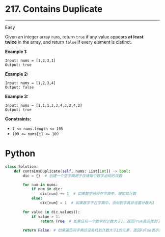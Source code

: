 # 217. Contains Duplicate

---

Easy

Given an integer array `nums`, return `true` if any value appears **at least twice** in the array, and return `false` if every element is distinct.

**Example 1:**

```
Input: nums = [1,2,3,1]
Output: true

```

**Example 2:**

```
Input: nums = [1,2,3,4]
Output: false

```

**Example 3:**

```
Input: nums = [1,1,1,3,3,4,3,2,4,2]
Output: true

```

**Constraints:**

- `1 <= nums.length <= 105`
- `109 <= nums[i] <= 109`

# Python

```python
class Solution:
    def containsDuplicate(self, nums: List[int]) -> bool:
        dic = {}  # 创建一个空字典用于存储每个数字出现的次数

        for num in nums:
            if num in dic:
                dic[num] += 1  # 如果数字已经在字典中，增加其计数
            else:
                dic[num] = 1  # 如果数字不在字典中，添加到字典并设置计数为1
        
        for value in dic.values():
            if value > 1:
                return True  # 如果任何一个数字的计数大于1，返回True表示找到了重复元素
        
        return False  # 如果遍历完字典后没有找到计数大于1的元素，返回False表示没有重复元素
```